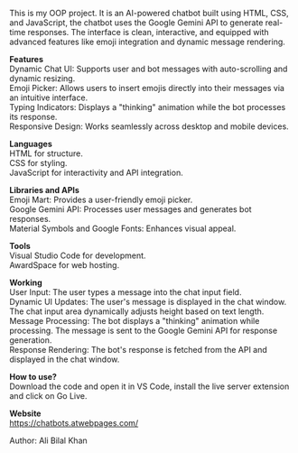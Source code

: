 This is my OOP project. It is an AI-powered chatbot built using HTML, CSS, and JavaScript, the chatbot uses the Google Gemini API to generate real-time responses. The interface is clean, interactive, and equipped with advanced features like emoji integration and dynamic message rendering.

**Features**<br/>
Dynamic Chat UI: Supports user and bot messages with auto-scrolling and dynamic resizing.<br/>
Emoji Picker: Allows users to insert emojis directly into their messages via an intuitive interface.<br/>
Typing Indicators: Displays a "thinking" animation while the bot processes its response.<br/>
Responsive Design: Works seamlessly across desktop and mobile devices.<br/>

**Languages**<br/>
HTML for structure.<br/>
CSS for styling.<br/>
JavaScript for interactivity and API integration.<br/>

**Libraries and APIs**<br/>
Emoji Mart: Provides a user-friendly emoji picker.<br/>
Google Gemini API: Processes user messages and generates bot responses.<br/>
Material Symbols and Google Fonts: Enhances visual appeal.<br/>

**Tools**<br/>
Visual Studio Code for development.<br/>
AwardSpace for web hosting.<br/>

**Working**<br/>
User Input: The user types a message into the chat input field.<br/>
Dynamic UI Updates: The user's message is displayed in the chat window. The chat input area dynamically adjusts height based on text length.<br/>
Message Processing: The bot displays a "thinking" animation while processing. The message is sent to the Google Gemini API for response generation.<br/>
Response Rendering: The bot's response is fetched from the API and displayed in the chat window.<br/>

**How to use?**<br/>
Download the code and open it in VS Code, install the live server extension and click on Go Live.<br/>

**Website**<br/>
https://chatbots.atwebpages.com/<br/>

Author: Ali Bilal Khan
